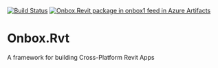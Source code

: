 [![Build Status](https://onbox.visualstudio.com/Onbox%20Framework/_apis/build/status/Package%20Framework?branchName=master)](https://onbox.visualstudio.com/Onbox%20Framework/_build/latest?definitionId=4&branchName=master) [![Onbox.Revit package in onbox1 feed in Azure Artifacts](https://feeds.dev.azure.com/onbox/8c49c574-6e8c-4d0c-9321-f86d807a1154/_apis/public/Packaging/Feeds/d5ef4dbf-9f29-4464-8dff-f492289e90f7/Packages/f01c711f-5631-4b14-ba15-f969d308c810/Badge)](https://dev.azure.com/onbox/Onbox%20Framework/_packaging?_a=package&feed=d5ef4dbf-9f29-4464-8dff-f492289e90f7&package=f01c711f-5631-4b14-ba15-f969d308c810&preferRelease=true)

# Onbox.Rvt
A framework for building Cross-Platform Revit Apps
